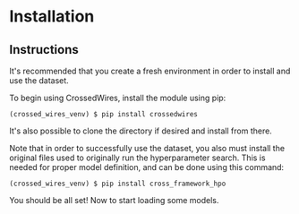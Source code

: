 # Installation

## Instructions

It's recommended that you create a fresh environment in order to
install and use the dataset. 

To begin using CrossedWires, install the module using pip:

```
(crossed_wires_venv) $ pip install crossedwires
```

It's also possible to clone the directory if desired and install from
there.

Note that in order to successfully use the dataset, you also must 
install the original files used to originally run the hyperparameter
search. This is needed for proper model definition, and can be done 
using this command:

```
(crossed_wires_venv) $ pip install cross_framework_hpo
```

You should be all set! Now to start loading some models. 